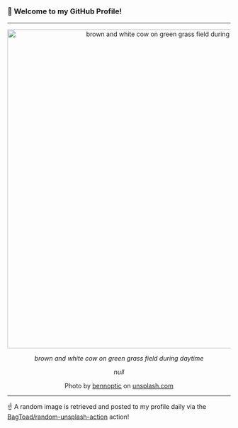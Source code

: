 ### 👋 Welcome to my GitHub Profile!

----

<div align="center">
  <img width="720" src="https://images.unsplash.com/photo-1625230940835-e1ad81e94b8a?crop=entropy&cs=tinysrgb&fit=max&fm=jpg&ixid=M3w1NTI0OTR8MHwxfHJhbmRvbXx8fHx8fHx8fDE3NDUxMjk1NTl8&ixlib=rb-4.0.3&q=80&w=1080" alt="brown and white cow on green grass field during daytime">
  
  <em>brown and white cow on green grass field during daytime</em>
  
  <em>null</em>
  
  Photo by [bennoptic](https://bennoptic.picfair.com) on [unsplash.com](https://unsplash.com/)
</div>

----

☝️ A random image is retrieved and posted to my profile daily via the [BagToad/random-unsplash-action](https://github.com/BagToad/random-unsplash-action) action!
